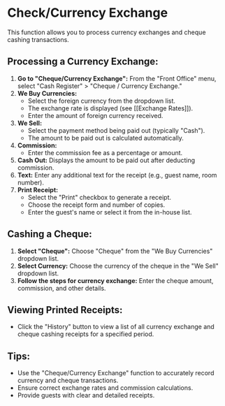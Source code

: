 # Check/Currency Exchange

This function allows you to process currency exchanges and cheque cashing transactions. 

## Processing a Currency Exchange:

1. **Go to "Cheque/Currency Exchange":** From the "Front Office" menu, select "Cash Register" > "Cheque / Currency Exchange."
2. **We Buy Currencies:** 
    * Select the foreign currency from the dropdown list. 
    * The exchange rate is displayed (see [[Exchange Rates]]). 
    * Enter the amount of foreign currency received.
3. **We Sell:** 
    * Select the payment method being paid out (typically "Cash"). 
    * The amount to be paid out is calculated automatically. 
4. **Commission:** 
    * Enter the commission fee as a percentage or amount.
5. **Cash Out:**  Displays the amount to be paid out after deducting commission. 
6. **Text:** Enter any additional text for the receipt (e.g., guest name, room number).
7. **Print Receipt:** 
    * Select the "Print" checkbox to generate a receipt. 
    * Choose the receipt form and number of copies.
    * Enter the guest's name or select it from the in-house list.

## Cashing a Cheque:

1. **Select "Cheque":**  Choose "Cheque" from the "We Buy Currencies" dropdown list.
2. **Select Currency:** Choose the currency of the cheque in the "We Sell" dropdown list.
3. **Follow the steps for currency exchange:** Enter the cheque amount, commission, and other details. 

## Viewing Printed Receipts:

* Click the "History" button to view a list of all currency exchange and cheque cashing receipts for a specified period.

## Tips:

* Use the "Cheque/Currency Exchange" function to accurately record currency and cheque transactions. 
* Ensure correct exchange rates and commission calculations. 
* Provide guests with clear and detailed receipts. 